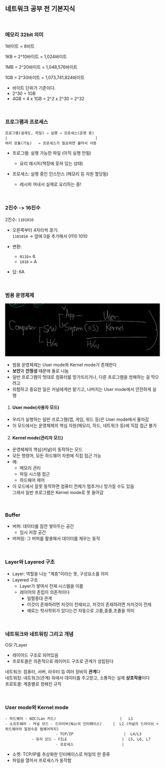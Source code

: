 ## 네트워크 공부 전 기본지식

<br>

### 메모리 32bit 의미

1바이트 = 8비트

1KB = 2^10바이트 = 1,024바이트

1MB = 2^20바이트 = 1,048,576바이트

1GB = 2^30바이트 = 1,073,741,824바이트
- 바이트 단위가 기준이다.
- 2^30 = 1GB
- 4GB = 4 x 1GB = 2^2 x 2^30 = 2^32

<br>

### 프로그램과 프로세스

```
프로그램(설계도, 파일) → 실행 → 프로세스(운영 중)  
|                                        |  
여러 모듈(기능)   ← 프로세스가 필요하면 불러서 사용  
```
- 프로그램: 실행 가능한 파일 (아직 실행 안됨)
    - 요리 레시피(책장에 꽂혀 있는 상태)

- 프로세스: 실행 중인 인스턴스 (메모리 등 자원 할당됨)
    - 레시피 꺼내서 실제로 요리하는 중!

<br>

### 2진수 -> 16진수
2진수: `1101010`
- 오른쪽부터 4자리씩 끊기:  
  `1101010` → 앞에 0을 추가해서 0110 1010

- 변환:
    - `0110`= 6
    - `1010` = A
- 답: 6A

<br>

### 범용 운영체제

![](../resources/User_Kernel_Mode.png)

- 범용 운영체제는 User mode와 Kernel mode가 존재한다
- **보안**과 **안정성** 때문에 둘로 나눔
- 일반 프로그램이 멋대로 컴퓨터를 망가뜨리거나, 다른 프로그램을 방해하는 걸 막으려고
- 위험하고 중요한 일은 커널에게만 맡기고, 나머지는 User mode에서 안전하게 실행
1. #### User mode(사용자 모드)
- 우리가 실행하는 일반 프로그램(앱, 게임, 워드 등)은 User mode에서 돌아감
- 이 모드에서는 운영체제의 핵심 자원(메모리, 하드, 네트워크 등)에 직접 접근 불가
2. #### Kernel mode(관리자 모드)
- 운영체제의 핵심(커널)이 동작하는 모드
- 모든 명령어, 모든 하드웨어 자원에 직접 접근 가능
- 예:
    - 메모리 관리
    - 파일 시스템 접근
    - 하드웨어 제어
- 이 모드에서 잘못 동작하면 컴퓨터 전체가 멈추거나 망가질 수도 있음  
  그래서 일반 프로그램은 Kernel mode로 못 들어감

<br>

### Buffer
- 버퍼: 데이터를 잠깐 쌓아두는 공간
    - 임시 저장 공간
- 버퍼링: 그 버퍼를 활용해서 데이터를 채우는 동작

<br>

### Layer와 Layered 구조
- Layer: 역할을 나눈 "계층"이라는 뜻, 구성요소를 의미
- Layered 구조
    - Layer가 쌓여서 전체 시스템을 이룸
    - 레이어의 존립이 의존적이다
        - 일렬종대 관계
        - 이것이 존재하려면 저것이 전제되고, 저것이 존재하려면 저저것이 전제
        - 예로는 학사학위가 있다는건 자동으로 고졸,중졸,초졸을 의미

<br>

### 네트워크와 네트워킹 그리고 개념

OSI 7Layer
- 레이어드 구조로 되어있음
- 프로토콜은 의존적으로 레이어드 구조로 관계가 성립된다

네트워크: 컴퓨터, 서버, 라우터 등 여러 장비의 **관계**다  
네트워킹:  네트워크(관계) 위에서 데이터를 주고받고, 소통하는 실제 **상호작용**이다  
프로토콜: 계층별로 정해진 규칙  

<br>

### User mode와 Kernel mode
```
- 하드웨어 - NIC(Lan 카드)                             |   L1
- 소프트웨어 - 커널 모드 - 드라이버(Nic의 인터페이스)     |  L2 (커널의 드라이브 + 하드웨어의 일정수준 펌웨어까지)
                       - TCP/IP                       |  L4/L3
            - 유저 모드 - FILE                         |  L5, L6, L7
                       - 프로세스                      |
```
- 소켓: TCP/IP를 추상화한 인터페이스로 파일의 한 종류
- 파일을 열어서 프로세스가 동작함